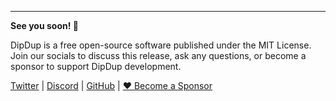 <!-- markdownlint-disable MD033,MD041 -->
<br><br>
___

__See you soon! 👋__

DipDup is a free open-source software published under the MIT License. Join our socials to discuss this release, ask any questions, or become a sponsor to support DipDup development.

[Twitter](https://twitter.com/dipdup_io) | [Discord](https://discord.gg/aG8XKuwsQd) | [GitHub](https://github.com/dipdup-io/dipdup) | [❤ Become a Sponsor](https://github.com/sponsors/dipdup-io)
